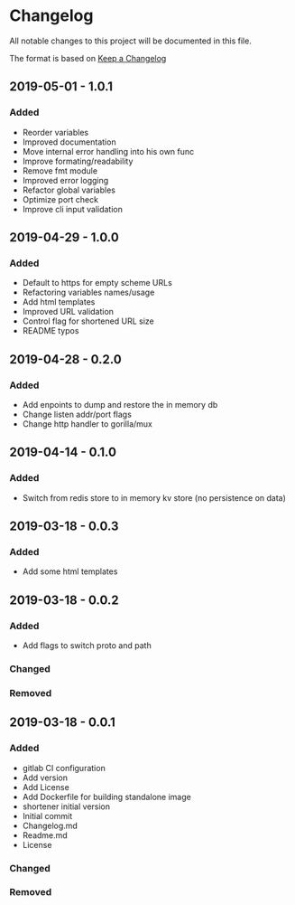 # Changelog

All notable changes to this project will be documented in this file.

The format is based on [Keep a Changelog](http://keepachangelog.com/en/1.0.0/)

## 2019-05-01 - 1.0.1

### Added

- Reorder variables
- Improved documentation
- Move internal error handling into his own func
- Improve formating/readability
- Remove fmt module
- Improved error logging
- Refactor global variables
- Optimize port check
- Improve cli input validation

## 2019-04-29 - 1.0.0

### Added

- Default to https for empty scheme URLs
- Refactoring variables names/usage
- Add html templates
- Improved URL validation
- Control flag for shortened URL size
- README typos

## 2019-04-28 - 0.2.0

### Added

- Add enpoints to dump and restore the in memory db
- Change listen addr/port flags
- Change http handler to gorilla/mux

## 2019-04-14 - 0.1.0

### Added

- Switch from redis store to in memory kv store (no persistence on data)

## 2019-03-18 - 0.0.3

### Added

- Add some html templates

## 2019-03-18 - 0.0.2

### Added

- Add flags to switch proto and path

### Changed

### Removed

## 2019-03-18 - 0.0.1

### Added

- gitlab CI configuration
- Add version
- Add License
- Add Dockerfile for building standalone image
- shortener initial version
- Initial commit
- Changelog.md
- Readme.md
- License

### Changed

### Removed
